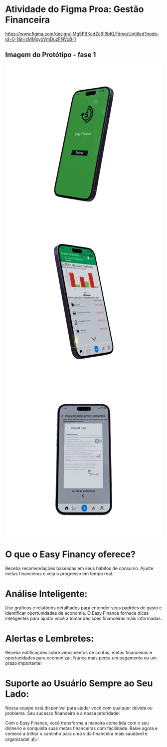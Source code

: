 # Atividade do Figma Proa: Gestão Financeira
https://www.figma.com/design/jlMg5PBKcdZc9I9bKLFdmo/Untitled?node-id=0-1&t=zMMpyoVmDuzFNVcB-1

## Imagem do  Protótipo - fase 1
<p align="center"> 
  <img src="截图testremovebgpreview.png" />
  <img src= "截图test3removebgpreview.png"/>
    <img src= "截图test2emovebgpreview.png" /> 

  </p>
    
 # O que o Easy Financy oferece?    
   <p> Receba recomendações baseadas em seus hábitos de consumo. Ajuste metas financeiras e veja o progresso em tempo real.

# Análise Inteligente:
Use gráficos e relatórios detalhados para entender seus padrões de gasto e identificar oportunidades de economia. O Easy Finance fornece dicas inteligentes para ajudar você a tomar decisões financeiras mais informadas.</p>
 # Alertas e Lembretes: 
 <p> Receba notificações sobre vencimentos de contas, metas financeiras e oportunidades para economizar. Nunca mais perca um pagamento ou um prazo importante!
</p>
 
# Suporte ao Usuário Sempre ao Seu Lado:
<p> Nossa equipe está disponível para ajudar você com qualquer dúvida ou problema. Seu sucesso financeiro é a nossa prioridade!

Com o Easy Finance, você transforma a maneira como lida com o seu dinheiro e conquista suas metas financeiras com facilidade. Baixe agora e comece a trilhar o caminho para uma vida financeira mais saudável e organizada! 💰📈</p>


